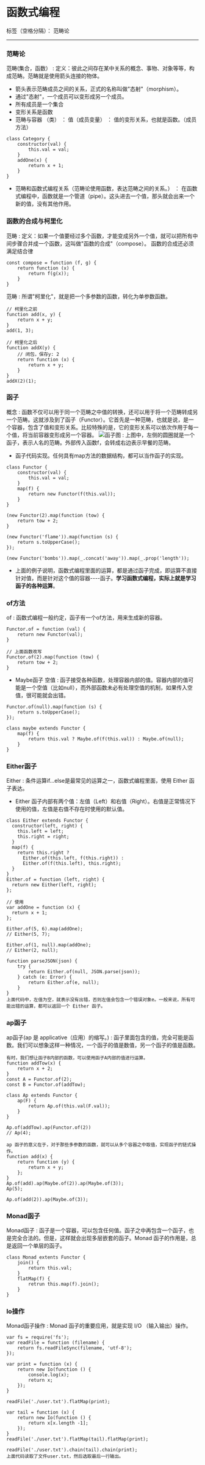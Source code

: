 ﻿# 函数式编程

标签（空格分隔）： 范畴论

---

### 范畴论
范畴(集合，函数）
:    定义：彼此之间存在某中关系的概念、事物、对象等等，构成范畴。范畴就是使用箭头连接的物体。

+ 箭头表示范畴成员之间的关系，正式的名称叫做"态射"（morphism）。
+ 通过"态射"，一个成员可以变形成另一个成员。
+ 所有成员是一个集合
+ 变形关系是函数
+ 范畴与容器 （类）
：    值（成员变量）
：    值的变形关系，也就是函数。（成员方法）
```
class Category {
    constructor(val) {
        this.val = val;
    }
    addOne(x) {
        return x + 1;
    }
}
```
+ 范畴和函数式编程关系（范畴论使用函数，表达范畴之间的关系。）
：    在函数式编程中，函数就是一个管道（pipe）。这头进去一个值，那头就会出来一个新的值，没有其他作用。
### 函数的合成与柯里化
范畴
:   定义：如果一个值要经过多个函数，才能变成另外一个值，就可以把所有中间步骤合并成一个函数，这叫做"函数的合成"（compose）。
函数的合成还必须满足结合律
```
const compose = function (f, g) {
    return function (x) {
        return f(g(x));
    }
}
```
范畴
:    所谓"柯里化"，就是把一个多参数的函数，转化为单参数函数。
```
// 柯里化之前
function add(x, y) {
    return x + y;
}
add(1, 3);

// 柯里化之后
function addX(y) {
    // 闭包，保存y: 2
    return function (x) {
        return x + y;
    }
}
addX(2)(1);
```
### 函子
概念
:   函数不仅可以用于同一个范畴之中值的转换，还可以用于将一个范畴转成另一个范畴。这就涉及到了函子（Functor）。它首先是一种范畴，也就是说，是一个容器，包含了值和变形关系。比较特殊的是，它的变形关系可以依次作用于每一个值，将当前容器变形成另一个容器。
![函子图](http://www.ruanyifeng.com/blogimg/asset/2017/bg2017022203.png)
:    上图中，左侧的圆圈就是一个函子，表示人名的范畴。外部传入函数f，会转成右边表示早餐的范畴。

+ 函子代码实现。任何具有map方法的数据结构，都可以当作函子的实现。

```
class Functor {
    constructor(val) {
        this.val = val;
    }
    map(f) {
        return new Functor(f(this.val));
    }
}
```
```
(new Functor(2).map(function (tow) {
    return tow + 2;
}

(new Functor('flame')).map(function (s) {
    return s.toUpperCase();
});

(new Functor('bombs')).map(_.concat('away')).map(_.prop('length'));
```

+ 上面的例子说明，函数式编程里面的运算，都是通过函子完成，即运算不直接针对值，而是针对这个值的容器----函子。**学习函数式编程，实际上就是学习函子的各种运算**。

### of方法
of
:    函数式编程一般约定，函子有一个of方法，用来生成新的容器。
```
Functor.of = function (val) {
    return new Functor(val);
}

// 上面函数改写
Functor.of(2).map(function (tow) {
    return tow + 2;
}
```
+ Maybe函子
空值
:    函子接受各种函数，处理容器内部的值。容器内部的值可能是一个空值（比如null），而外部函数未必有处理空值的机制，如果传入空值，很可能就会出错。
```
Functor.of(null).map(function (s) {
    return s.toUpperCase();
});

class maybe extends Functor {
    map(f) {
        return this.val ? Maybe.of(f(this.val)) : Maybe.of(null);
    }
}
```
### Either函子
Either
:    条件运算if...else是最常见的运算之一，函数式编程里面，使用 Either 函子表达。

+ Either 函子内部有两个值：左值（Left）和右值（Right）。右值是正常情况下使用的值，左值是右值不存在时使用的默认值。
```
class Either extends Functor {
  constructor(left, right) {
    this.left = left;
    this.right = right;
  }
  map(f) {
    return this.right ? 
      Either.of(this.left, f(this.right)) :
      Either.of(f(this.left), this.right);
  }
}
Either.of = function (left, right) {
  return new Either(left, right);
};
```
```
// 使用
var addOne = function (x) {
  return x + 1;
};

Either.of(5, 6).map(addOne);
// Either(5, 7);

Either.of(1, null).map(addOne);
// Either(2, null);
```
```
function parseJSON(json) {
    try {
        return Either.of(null, JSON.parse(json));
    } catch (e: Error) {
        return Either.of(e, null);
    }
}
上面代码中，左值为空，就表示没有出错，否则左值会包含一个错误对象e。一般来说，所有可能出错的运算，都可以返回一个 Either 函子。
```
### ap函子
ap函子(ap 是 applicative（应用）的缩写。)
:    函子里面包含的值，完全可能是函数。我们可以想象这样一种情况，一个函子的值是数值，另一个函子的值是函数。
```
有时，我们想让函子B内部的函数，可以使用函子A内部的值进行运算。
function addTow(x) {
    return x + 2;
}
const A = Functor.of(2);
const B = Functor.of(addTow);

class Ap extends Functor {
    ap(F) {
        return Ap.of(this.val(F.val));
    }
}

Ap.of(addTow).ap(Functor.of(2))
// Ap(4);
```
```
ap 函子的意义在于，对于那些多参数的函数，就可以从多个容器之中取值，实现函子的链式操作。
function add(x) {
    return function (y) {
        return x + y;
    };
}
Ap.of(add).ap(Maybe.of(2)).ap(Maybe.of(3));
Ap(5);

Ap.of(add(2)).ap(Maybe.of(3));
```

### Monad函子
Monad函子
:    函子是一个容器，可以包含任何值。函子之中再包含一个函子，也是完全合法的。但是，这样就会出现多层嵌套的函子。Monad 函子的作用是，总是返回一个单层的函子。
```
class Monad extents Functor {
    join() {
        return this.val;
    }
    flatMap(f) {
        retrun this.map(f).join();
    }
}
```
### Io操作
Monad函子操作
:    Monad 函子的重要应用，就是实现 I/O （输入输出）操作。
```
var fs = require('fs');
var readFile = function (filename) {
    return fs.readFileSync(filename, 'utf-8');
});

var print = function (x) {
    return new Io(function () {
        console.log(x);
        return x;
    });
}

readFile('./user.txt').flatMap(print);

var tail = function (x) {
    return new Io(function () {
        return x[x.length -1];
    });
}
readFile('./user.txt').flatMap(tail).flatMap(print);

readFile('./user.txt').chain(tail).chain(print);
上面代码读取了文件user.txt，然后选取最后一行输出。
```



   





